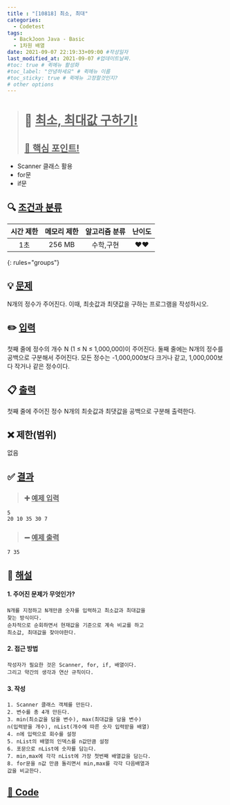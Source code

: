 ```yaml
---
title : "[10818] 최소, 최대"
categories:
  - Codetest
tags:
  - BackJoon Java - Basic
  - 1차원 배열
date: 2021-09-07 22:19:33+09:00 #작성일자
last_modified_at: 2021-09-07 #업데이트날짜.
#toc: true # 퀵메뉴 활성화
#toc_label: "안녕하세요" # 퀵메뉴 이름
#toc_sticky: true # 퀵메뉴 고정할것인지?
# other options
---
```

> # 📜 <u>최소, 최대값 구하기!</u> 
> ## <u>📌 핵심 포인트!</u> 
*  Scanner 클래스 활용
* for문
*  if문


## 🔍 <u>조건과 분류</u>

| 시간 제한  | 메모리 제한  |  알고리즘 분류 | 난이도 
|:-------------:|:---------------:|:-----------:|:---------:
| 1초 | 256 MB | 수학,구현 | ❤️❤️ 
{: rules="groups"}

## 💡 <u>문제</u> 
N개의 정수가 주어진다. 이때, 최솟값과 최댓값을 구하는 프로그램을 작성하시오.

## ✏️ <u>입력</u>
첫째 줄에 정수의 개수 N (1 ≤ N ≤ 1,000,000)이 주어진다. 둘째 줄에는 N개의 정수를 공백으로 구분해서 주어진다. 모든 정수는 -1,000,000보다 크거나 같고, 1,000,000보다 작거나 같은 정수이다.

## 📋 <u>출력</u>
첫째 줄에 주어진 정수 N개의 최솟값과 최댓값을 공백으로 구분해 출력한다.

## ❌ 제한(범위)
없음

## ✅ <u>결과</u>
> ### ➕ <u>예제 입력</u>
	5
	20 10 35 30 7
	
> ### ➖ <u>예제 출력</u>
	7 35

## 💭 <u>해설</u>
#### 1. 주어진 문제가 무엇인가?
	N개를 지정하고 N개만큼 숫자를 입력하고 최소값과 최대값을
	찾는 방식이다. 
	순차적으로 순회하면서 현재값을 기준으로 계속 비교를 하고
	최소값, 최대값을 찾아야한다.
	

#### 2. 접근 방법
	작성자가 필요한 것은 Scanner, for, if, 배열이다.
	그리고 약간의 생각과 연산 규칙이다.

#### 3. 작성
	1. Scanner 클래스 객체를 만든다.
	2. 변수를 총 4개 만든다.
	3. min(최소값을 담을 변수), max(최대값을 담을 변수)
	n(입력받을 개수), nList(개수에 따른 숫자 입력받을 배열)
	4. n에 입력으로 회수를 설정
	5. nList의 배열의 인덱스를 n값만큼 설정
	6. 포문으로 nList에 숫자를 담는다.
	7. min,max에 각각 nList에 가장 첫번째 배열값을 담는다.
	8. for문을 n값 만큼 돌리면서 min,max를 각각 다음배열과
	값을 비교한다. 
	

## <u>📖 <u>Code</u>
<script src="https://gist.github.com/Cononi/4df9e09482c6b3eb8c0b76fff28f87ef.js"></script>